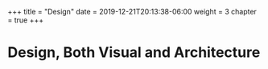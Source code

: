 +++
title = "Design"
date = 2019-12-21T20:13:38-06:00
weight = 3
chapter = true
+++

# Design, Both Visual and Architecture
